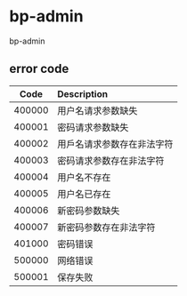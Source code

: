 # bp-admin
bp-admin


## error code
| Code          | Description    |
| ------------- |:---------------|
| 400000         |用户名请求参数缺失  |
| 400001         |密码请求参数缺失  |
| 400002         |用戶名请求参数存在非法字符  |
| 400003         |密码请求参数存在非法字符  |
| 400004         |用户名不存在  |
| 400005         |用户名已存在  |
| 400006         |新密码参数缺失  |
| 400007         |新密码参数存在非法字符  |
| 401000         |密码错误  |
| 500000         |网络错误  |
| 500001         |保存失败  |
